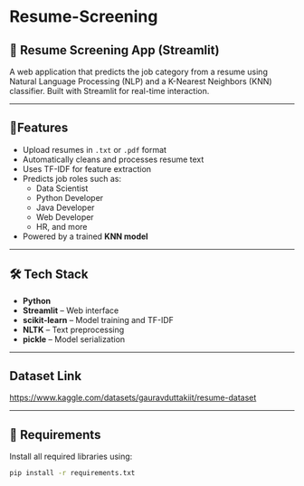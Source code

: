 # Resume-Screening
## 🧠 Resume Screening App (Streamlit)

A web application that predicts the job category from a resume using Natural Language Processing (NLP) and a K-Nearest Neighbors (KNN) classifier. Built with Streamlit for real-time interaction.

---

## 🚀Features

- Upload resumes in `.txt` or `.pdf` format
- Automatically cleans and processes resume text
- Uses TF-IDF for feature extraction
- Predicts job roles such as:
  - Data Scientist
  - Python Developer
  - Java Developer
  - Web Developer
  - HR, and more
- Powered by a trained **KNN model**

---

## 🛠️ Tech Stack

- **Python**
- **Streamlit** – Web interface
- **scikit-learn** – Model training and TF-IDF
- **NLTK** – Text preprocessing
- **pickle** – Model serialization

---

##  Dataset Link 
https://www.kaggle.com/datasets/gauravduttakiit/resume-dataset

---

## 🧾 Requirements

Install all required libraries using:

```bash
pip install -r requirements.txt
